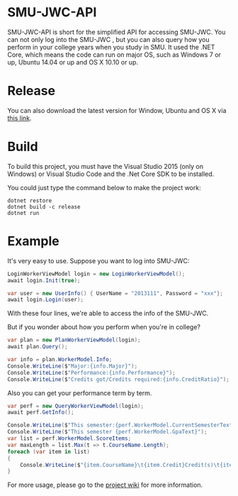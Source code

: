 
# SMU-JWC-API
SMU-JWC-API is short for the simplified API for accessing SMU-JWC. You can not only log into the SMU-JWC , but you can also query how you perform in your college years when you study in SMU. It used the .NET Core, which means the code can run on major OS, such as Windows 7 or up, Ubuntu 14.04 or up and OS X 10.10 or up.

# Release
You can also download the latest version for Window, Ubuntu and OS X via [this link](https://github.com/peterjc123/SMU-JWC-API/releases).

# Build
To build this project, you must have the Visual Studio 2015 (only on Windows) or Visual Studio Code and the .Net Core SDK to be installed.

You could just type the command below to make the project work:

```
dotnet restore
dotnet build -c release
dotnet run
```

# Example
It's very easy to use. Suppose you want to log into SMU-JWC:

```C#
LoginWorkerViewModel login = new LoginWorkerViewModel();
await login.Init(true);

var user = new UserInfo() { UserName = "2013111", Password = "xxx"};
await login.Login(user);
```

With these four lines, we're able to access the info of the SMU-JWC.

But if you wonder about how you perform when you're in college?

```c#
var plan = new PlanWorkerViewModel(login);
await plan.Query();

var info = plan.WorkerModel.Info;
Console.WriteLine($"Major:{info.Major}");
Console.WriteLine($"Performance:{info.Performance}");
Console.WriteLine($"Credits got/Credits required:{info.CreditRatio}");
```

  Also you can get your performance term by term.

```C#
var perf = new QueryWorkerViewModel(login);
await perf.GetInfo();

Console.WriteLine($"This semester:{perf.WorkerModel.CurrentSemesterText}");
Console.WriteLine($"This semester {perf.WorkerModel.GpaText}");
var list = perf.WorkerModel.ScoreItems;
var maxLength = list.Max(t => t.CourseName.Length);
foreach (var item in list)
{
	Console.WriteLine($"{item.CourseName}\t{item.Credit}Credit(s)\t{item.Score}\t{item.Grade}");
}
```

For more usage, please go to the [project wiki](https://github.com/peterjc123/SMU-JWC-API/wiki) for more information.